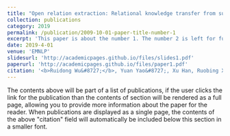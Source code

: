 ```yaml
---
title: "Open relation extraction: Relational knowledge transfer from supervised data to unsupervised data"
collection: publications
category: 2019
permalink: /publication/2009-10-01-paper-title-number-1
excerpt: 'This paper is about the number 1. The number 2 is left for future work.'
date: 2019-4-01
venue: 'EMNLP'
slidesurl: 'http://academicpages.github.io/files/slides1.pdf'
paperurl: 'http://academicpages.github.io/files/paper1.pdf'
citation: '<b>Ruidong Wu&#8727;</b>, Yuan Yao&#8727;, Xu Han, Ruobing Xie, Zhiyuan Liu, Fen Lin, Leyu Lin, and Maosong Sun. Open Relation Extraction: Relational Knowledge Transfer from Supervised Data to Unsupervised Data. EMNLP 2019'
---
```


The contents above will be part of a list of publications, if the user clicks the link for the publication than the contents of section will be rendered as a full page, allowing you to provide more information about the paper for the reader. When publications are displayed as a single page, the contents of the above "citation" field will automatically be included below this section in a smaller font.